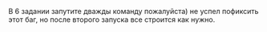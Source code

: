 В 6 задании запутите дважды команду пожалуйста)
не успел пофиксить этот баг, но после второго запуска все строится как нужно.
